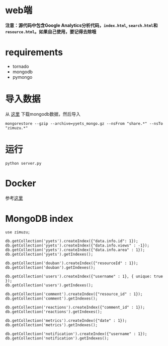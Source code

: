 # web端

**注意：源代码中包含Google Analytics分析代码，`index.html`, `search.html`和`resource.html`。如果自己使用，要记得去除哦**

# requirements

* tornado
* mongodb
* pymongo

# 导入数据

从 [这里](https://yyets.dmesg.app/database) 下载mongodb数据，然后导入

```shell
mongorestore --gzip --archive=yyets_mongo.gz --nsFrom "share.*" --nsTo "zimuzu.*"
```

# 运行

`python server.py`

# Docker

参考[这里](https://github.com/BennyThink/WebsiteRunner)

# MongoDB index

```shell
use zimuzu;

db.getCollection('yyets').createIndex({"data.info.id": 1});
db.getCollection('yyets').createIndex({"data.info.views" : -1});
db.getCollection('yyets').createIndex({"data.info.area" : 1});
db.getCollection('yyets').getIndexes();

db.getCollection('douban').createIndex({"resourceId" : 1});
db.getCollection('douban').getIndexes();

db.getCollection('users').createIndex({"username" : 1}, { unique: true });
db.getCollection('users').getIndexes();

db.getCollection('comment').createIndex({"resource_id" : 1});
db.getCollection('comment').getIndexes();

db.getCollection('reactions').createIndex({"comment_id" : 1});
db.getCollection('reactions').getIndexes();

db.getCollection('metrics').createIndex({"date" : 1});
db.getCollection('metrics').getIndexes();

db.getCollection('notification').createIndex({"username" : 1});
db.getCollection('notification').getIndexes();

```
